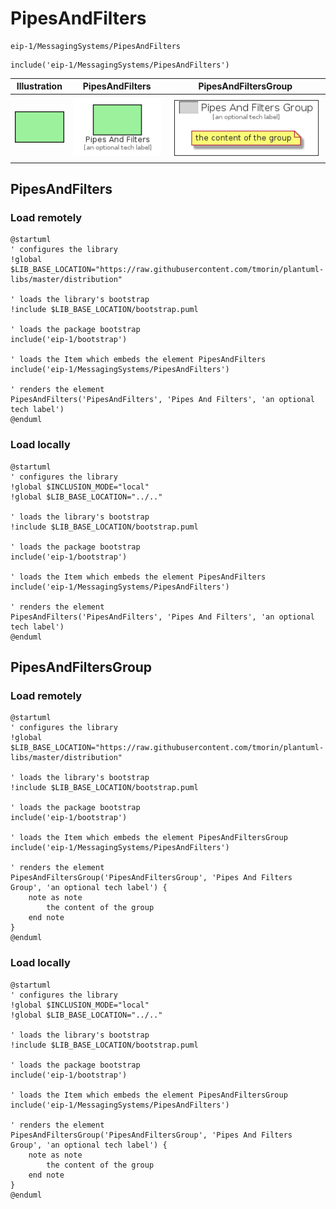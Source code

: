 # PipesAndFilters


```text
eip-1/MessagingSystems/PipesAndFilters
```

```text
include('eip-1/MessagingSystems/PipesAndFilters')
```



| Illustration | PipesAndFilters | PipesAndFiltersGroup |
| :---: | :---: | :---: |
| ![illustration for Illustration](../../eip-1/MessagingSystems/PipesAndFilters.png) | ![illustration for PipesAndFilters](../../eip-1/MessagingSystems/PipesAndFilters.Local.png) | ![illustration for PipesAndFiltersGroup](../../eip-1/MessagingSystems/PipesAndFiltersGroup.Local.png) |




## PipesAndFilters

### Load remotely
```plantuml
@startuml
' configures the library
!global $LIB_BASE_LOCATION="https://raw.githubusercontent.com/tmorin/plantuml-libs/master/distribution"

' loads the library's bootstrap
!include $LIB_BASE_LOCATION/bootstrap.puml

' loads the package bootstrap
include('eip-1/bootstrap')

' loads the Item which embeds the element PipesAndFilters
include('eip-1/MessagingSystems/PipesAndFilters')

' renders the element
PipesAndFilters('PipesAndFilters', 'Pipes And Filters', 'an optional tech label')
@enduml
```

### Load locally
```plantuml
@startuml
' configures the library
!global $INCLUSION_MODE="local"
!global $LIB_BASE_LOCATION="../.."

' loads the library's bootstrap
!include $LIB_BASE_LOCATION/bootstrap.puml

' loads the package bootstrap
include('eip-1/bootstrap')

' loads the Item which embeds the element PipesAndFilters
include('eip-1/MessagingSystems/PipesAndFilters')

' renders the element
PipesAndFilters('PipesAndFilters', 'Pipes And Filters', 'an optional tech label')
@enduml
```

## PipesAndFiltersGroup

### Load remotely
```plantuml
@startuml
' configures the library
!global $LIB_BASE_LOCATION="https://raw.githubusercontent.com/tmorin/plantuml-libs/master/distribution"

' loads the library's bootstrap
!include $LIB_BASE_LOCATION/bootstrap.puml

' loads the package bootstrap
include('eip-1/bootstrap')

' loads the Item which embeds the element PipesAndFiltersGroup
include('eip-1/MessagingSystems/PipesAndFilters')

' renders the element
PipesAndFiltersGroup('PipesAndFiltersGroup', 'Pipes And Filters Group', 'an optional tech label') {
    note as note
        the content of the group
    end note
}
@enduml
```

### Load locally
```plantuml
@startuml
' configures the library
!global $INCLUSION_MODE="local"
!global $LIB_BASE_LOCATION="../.."

' loads the library's bootstrap
!include $LIB_BASE_LOCATION/bootstrap.puml

' loads the package bootstrap
include('eip-1/bootstrap')

' loads the Item which embeds the element PipesAndFiltersGroup
include('eip-1/MessagingSystems/PipesAndFilters')

' renders the element
PipesAndFiltersGroup('PipesAndFiltersGroup', 'Pipes And Filters Group', 'an optional tech label') {
    note as note
        the content of the group
    end note
}
@enduml
```

